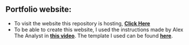 ## Portfolio website:

- To visit the website this repository is hosting, __[Click Here](Fawzy-Almatary.github.io)__
- To be able to create this website, I used the instructions made by Alex The Analyst in __[this video](https://www.youtube.com/watch?v=ocdwh0KYeUs)__. The template I used can be found __[here](https://html5up.net/prologue)__.
